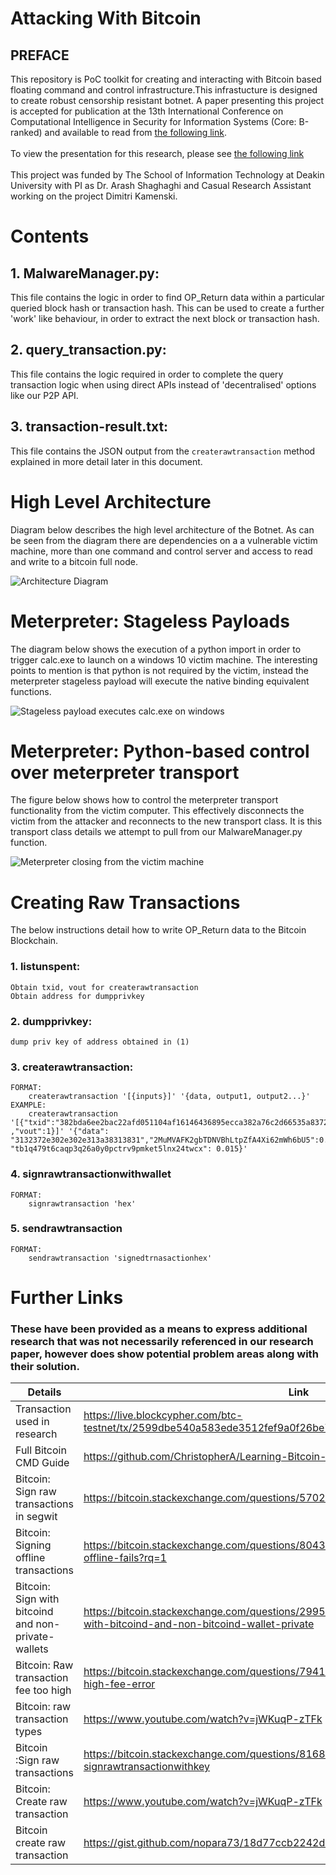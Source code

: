 # Attacking With Bitcoin
## PREFACE
This repository is PoC toolkit for creating and interacting with Bitcoin based floating command and control infrastructure.This infrastucture is designed to create robust censorship resistant botnet. A paper presenting this project is accepted for publication at the 13th International Conference on Computational Intelligence in Security for Information Systems (Core: B-ranked) and available to read from [the following link](https://arxiv.org/abs/2004.01855).\
\
To view the presentation for this research, please see [the following link](https://www.youtube.com/watch?list=PLzdg8yJ92RVICRDmGxKY2SoPPD-uqQbIB&v=lQo9HEkfLK0&feature=emb_logo)\
\
This project was funded by The School of Information Technology at Deakin University with PI as Dr. Arash Shaghaghi and Casual Research Assistant working on the project Dimitri Kamenski.
# Contents
## 1. MalwareManager.py:
This file contains the logic in order to find OP_Return data within a particular queried block hash or transaction hash. This can be used to create a further 'work' like behaviour, in order to extract the next block or transaction hash.

## 2. query_transaction.py:
This file contains the logic required in order to complete the query transaction logic when using direct APIs instead of 'decentralised' options like our P2P API.

## 3. transaction-result.txt:
This file contains the JSON output from the `createrawtransaction` method explained in more detail later in this document.

# High Level Architecture
Diagram below describes the high level architecture of the Botnet. As can be seen from the diagram there are dependencies on a a vulnerable victim machine, more than one command and control server and access to read and write to a bitcoin full node.

![Architecture Diagram][architecture-diagram]

# Meterpreter: Stageless Payloads
The diagram below shows the execution of a python import in order to trigger calc.exe to launch on a windows 10 victim machine. The interesting points to mention is that python is not required by the victim, instead the meterpreter stageless payload will execute the native binding equivalent functions.

![Stageless payload executes calc.exe on windows][calc-exe]

# Meterpreter: Python-based control over meterpreter transport
The figure below shows how to control the meterpreter transport functionality from the victim computer. This effectively disconnects the victim from the attacker and reconnects to the new transport class. It is this transport class details we attempt to pull from our MalwareManager.py function.

![Meterpreter closing from the victim machine][python-import]

# Creating Raw Transactions
The below instructions detail how to write OP_Return data to the Bitcoin Blockchain.

### 1. listunspent:
    Obtain txid, vout for createrawtransaction
    Obtain address for dumpprivkey
### 2. dumpprivkey:
    dump priv key of address obtained in (1)
### 3. createrawtransaction:
    FORMAT:
        createrawtransaction '[{inputs}]' '{data, output1, output2...}'
    EXAMPLE:
        createrawtransaction '[{"txid":"382bda6ee2bac22afd051104af16146436895ecca382a76c2d66535a837254bc" ,"vout":1}]' '{"data": "3132372e302e302e313a38313831","2MuMVAFK2gbTDNVBhLtpZfA4Xi62mWh6bU5":0.00948920, "tb1q479t6caqp3q26a0y0pctrv9pmket5lnx24twcx": 0.015}'

### 4. signrawtransactionwithwallet
    FORMAT:
        signrawtransaction 'hex'

### 5. sendrawtransaction
    FORMAT:
        sendrawtransaction 'signedtrnasactionhex'


# Further Links
### These have been provided as a means to express additional research that was not necessarily referenced in our research paper, however does show potential problem areas along with their solution.

| Details |  Link |
|---|---|
| Transaction used in research | https://live.blockcypher.com/btc-testnet/tx/2599dbe540a583ede3512fef9a0f26be718c039ffd4d04d85ff3b339f40e73b1 |
| Full Bitcoin CMD Guide | https://github.com/ChristopherA/Learning-Bitcoin-from-the-Command-Line |
| Bitcoin: Sign raw transactions in segwit | https://bitcoin.stackexchange.com/questions/57026/to-sign-raw-transaction-in-segwit |
| Bitcoin: Signing offline transactions | https://bitcoin.stackexchange.com/questions/80435/signing-a-bitcoin-transaction-offline-fails?rq=1 |
| Bitcoin: Sign with bitcoind and non-private-wallets | https://bitcoin.stackexchange.com/questions/29955/how-to-sign-bitcoin-transaction-with-bitcoind-and-non-bitcoind-wallet-private |
| Bitcoin: Raw transaction fee too high | https://bitcoin.stackexchange.com/questions/79413/raw-transaction-fee-256-absurdly-high-fee-error |
| Bitcoin: raw transaction types | https://www.youtube.com/watch?v=jWKuqP-zTFk |
| Bitcoin :Sign raw transactions | https://bitcoin.stackexchange.com/questions/81688/error-parsing-json-in-bitcoin-cli-signrawtransactionwithkey |
| Bitcoin: Create raw transaction | https://www.youtube.com/watch?v=jWKuqP-zTFk |
| Bitcoin create raw transaction | https://gist.github.com/nopara73/18d77ccb2242d04c508ab1d237fe2ae5 |




[architecture-diagram]: https://github.com/dummytree/blockchain-botnet-poc/raw/master/figures/botnet-environment.png "Architecture Diagram"
[calc-exe]: https://github.com/dummytree/blockchain-botnet-poc/raw/master/figures/calcexe.png 
[python-import]: https://github.com/dummytree/blockchain-botnet-poc/raw/master/figures/import-python.png 
